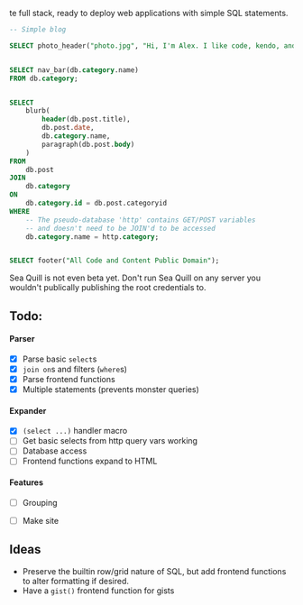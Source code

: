 te full stack, ready to deploy web applications with simple SQL statements.

```sql
-- Simple blog

SELECT photo_header("photo.jpg", "Hi, I'm Alex. I like code, kendo, and math");


SELECT nav_bar(db.category.name)
FROM db.category;


SELECT
    blurb(
        header(db.post.title),
        db.post.date,
        db.category.name,
        paragraph(db.post.body)
    )
FROM
    db.post
JOIN
    db.category
ON
    db.category.id = db.post.categoryid
WHERE
    -- The pseudo-database 'http' contains GET/POST variables
    -- and doesn't need to be JOIN'd to be accessed
    db.category.name = http.category;


SELECT footer("All Code and Content Public Domain");
```

Sea Quill is not even beta yet. Don't run Sea Quill on any server you wouldn't publically publishing the root credentials to.

## Todo:

#### Parser
- [x] Parse basic `select`s
- [x] `join on`s and filters (`where`s)
- [x] Parse frontend functions
- [x] Multiple statements (prevents monster queries)

#### Expander
- [x] `(select ...)` handler macro
- [ ] Get basic selects from http query vars working
- [ ] Database access
- [ ] Frontend functions expand to HTML

#### Features
- [ ] Grouping
- [ ] Make site


## Ideas

* Preserve the builtin row/grid nature of SQL, but add frontend functions to alter formatting if desired.
* Have a `gist()` frontend function for gists

